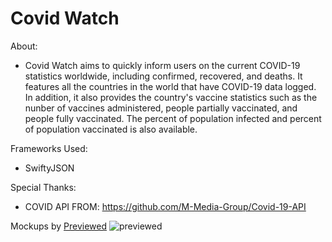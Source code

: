 # Covid Watch

About:
- Covid Watch aims to quickly inform users on the current COVID-19 statistics worldwide, including confirmed, recovered, and deaths. It features all the countries in the world that have COVID-19 data logged. In addition, it also provides the country's vaccine statistics such as the nunber of vaccines administered, people partially vaccinated, and people fully vaccinated. The percent of population infected and percent of population vaccinated is also available.

Frameworks Used:
- SwiftyJSON

Special Thanks:
- COVID API FROM: https://github.com/M-Media-Group/Covid-19-API


Mockups by <a href="https://previewed.app">Previewed</a>
![previewed](https://user-images.githubusercontent.com/63534623/115942167-bc1f1700-a45d-11eb-9e18-1492043a6233.png)
